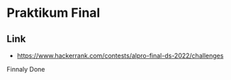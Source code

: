 # Praktikum Final

## Link

-   https://www.hackerrank.com/contests/alpro-final-ds-2022/challenges

Finnaly Done
